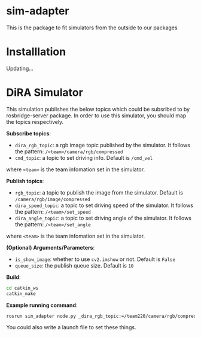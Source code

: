 # sim-adapter
This is the package to fit simulators from the outside to our packages

# Installlation

Updating...

# DiRA Simulator

This simulation publishes the below topics which could be subsribed to by rosbridge-server package. In order to use this simulator, you should map the topics respectively.

**Subscribe topics**:
- `dira_rgb_topic`: a rgb image topic published by the simulator. It follows the pattern: `/<team>/camera/rgb/compressed`
- `cmd_topic`: a topic to set driving info. Default is `/cmd_vel`

where `<team>` is the team infomation set in the simulator.

**Publish topics**:
- `rgb_topic`: a topic to publish the image from the simulator. Default is `/camera/rgb/image/compressed`
- `dira_speed_topic`: a topic to set driving speed of the simulator. It follows the pattern: `/<team>/set_speed`
- `dira_angle_topic`: a topic to set driving angle of the simulator. It follows the pattern: `/<team>/set_angle`

where `<team>` is the team infomation set in the simulator.

**(Optional) Arguments/Parameters**:
- `is_show_image`: whether to use `cv2.imshow` or not. Default is `False`
- `queue_size`: the publish queue size. Default is `10`


**Build**:
```bash
cd catkin_ws
catkin_make
```

**Example running command**:
```bash
rosrun sim_adapter node.py _dira_rgb_topic:=/team220/camera/rgb/compressed _dira_speed_topic:=/team220/set_speed _dira_angle_topic:=/team220/set_angle _rgb_topic:=/camera/rgb/image/compressed _is_show_image:=true
```

You could also write a launch file to set these things.
